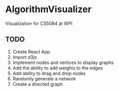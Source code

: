 # AlgorithmVisualizer
Visualization for CS5084 at WPI


## TODO ##
1. Create React App
2. Import d3js
3. Implement nodes and vertices to display graphs
4. Add the ability to add weights to the edges
5. Add ability to drag and drop nodes
6. Randomly generate a network
7. Create a directed graph
